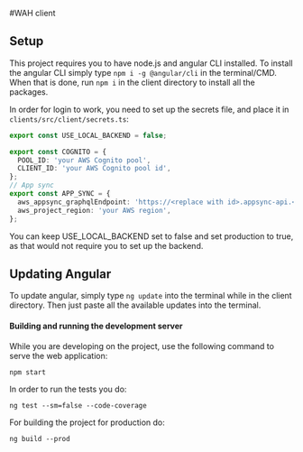 #WAH client
## Setup
This project requires you to have node.js and angular CLI installed.
To install the angular CLI simply type `npm i -g @angular/cli` in the terminal/CMD.
When that is done, run `npm i` in the client directory to install all the packages.

In order for login to work, you need to set up the secrets file, and place it in `clients/src/client/secrets.ts`:
```.ts
export const USE_LOCAL_BACKEND = false;

export const COGNITO = {
  POOL_ID: 'your AWS Cognito pool',
  CLIENT_ID: 'your AWS Cognito pool id',
};
// App sync
export const APP_SYNC = {
  aws_appsync_graphqlEndpoint: 'https://<replace with id>.appsync-api.<replace with region>.amazonaws.com/graphql',
  aws_project_region: 'your AWS region',
};
```

You can keep USE_LOCAL_BACKEND set to false and set production to true, as that would not require you to set up the backend.

## Updating Angular
To update angular, simply type `ng update` into the terminal while in the client directory.
Then just paste all the available updates into the terminal.

#### Building and running the development server
While you are developing on the project, use the following command to serve the web application:
```
npm start
```

In order to run the tests you do:
```
ng test --sm=false --code-coverage
```

For building the project for production do:
```
ng build --prod
```